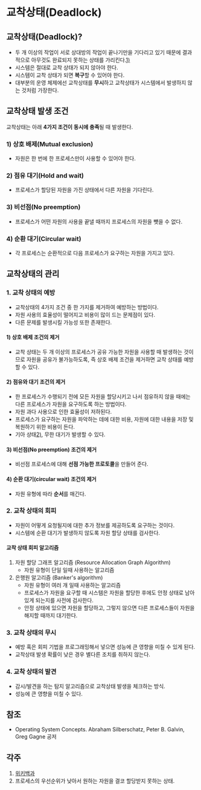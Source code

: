 # **교착상태(Deadlock)**



## 교착상태(Deadlock)?

- 두 개 이상의 작업이 서로 상대방의 작업이 끝나기만을 기다리고 있기 때문에 결과적으로 아무것도 완료되지 못하는 상태를 가리킨다.[1)](https://github.com/jobhope/TechnicalNote/blob/master/operating_system/Deadlock.md#ref1)
- 시스템은 절대로 교착 상태가 되지 않아야 한다.
- 시스템이 교착 상태가 되면 **복구**할 수 있어야 한다.
- 대부분의 운영 체제에선 교착상태를 **무시**하고 교착상태가 시스템에서 발생하지 않는 것처럼 가장한다.

## 교착상태 발생 조건

교착상태는 아래 **4가지 조건이 동시에 충족**될 때 발생한다.

### 1) 상호 배제(Mutual exclusion)

- 자원은 한 번에 한 프로세스만이 사용할 수 있어야 한다.

### 2) 점유 대기(Hold and wait)

- 프로세스가 할당된 자원을 가진 상태에서 다른 자원을 기다린다.

### 3) 비선점(No preemption)

- 프로세스가 어떤 자원의 사용을 끝낼 때까지 프로세스의 자원을 뺏을 수 없다.

### 4) 순환 대기(Circular wait)

- 각 프로세스는 순환적으로 다음 프로세스가 요구하는 자원을 가지고 있다.

## 교착상태의 관리

### 1. 교착 상태의 예방

- 교착상태의 4가지 조건 중 한 가지를 제거하여 예방하는 방법이다.
- 자원 사용의 효율성이 떨어지고 비용이 많이 드는 문제점이 있다.
- 다른 문제를 발생시킬 가능성 또한 존재한다.

#### 1) 상호 배제 조건의 제거

- 교착 상태는 두 개 이상의 프로세스가 공유 가능한 자원을 사용할 때 발생하는 것이므로 자원을 공유가 불가능하도록, 즉 상호 배제 조건을 제거하면 교착 상태를 예방할 수 있다.

#### 2) 점유와 대기 조건의 제거

- 한 프로세스가 수행되기 전에 모든 자원을 할당시키고 나서 점유하지 않을 때에는 다른 프로세스가 자원을 요구하도록 하는 방법이다.
- 자원 과다 사용으로 인한 효율성이 저하된다.
- 프로세스가 요구하는 자원을 파악하는 데에 대한 비용, 자원에 대한 내용을 저장 및 복원하기 위한 비용이 든다.
- 기아 상태[2)](https://github.com/jobhope/TechnicalNote/blob/master/operating_system/Deadlock.md#ref1), 무한 대기가 발생할 수 있다.

#### 3) 비선점(No preemption) 조건의 제거

- 비선점 프로세스에 대해 **선점 가능한 프로토콜**을 만들어 준다.

#### 4) 순환 대기(circular wait) 조건의 제거

- 자원 유형에 따라 **순서**를 매긴다.

### 2. 교착 상태의 회피

- 자원이 어떻게 요청될지에 대한 추가 정보를 제공하도록 요구하는 것이다.
- 시스템에 순환 대기가 발생하지 않도록 자원 할당 상태를 검사한다.

#### 교착 상태 회피 알고리즘

1. 자원 할당 그래프 알고리즘 (Resource Allocation Graph Algorithm)
   - 자원 유형이 단일 일때 사용하는 알고리즘
2. 은행원 알고리즘 (Banker's algorithm)
   - 자원 유형이 여러 개 일때 사용하는 알고리즘
   - 프로세스가 자원을 요구할 때 시스템은 자원을 할당한 후에도 안정 상태로 남아있게 되는지를 사전에 검사한다.
   - 안정 상태에 있으면 자원을 할당하고, 그렇지 않으면 다른 프로세스들이 자원을 해지할 때까지 대기한다.

### 3. 교착 상태의 무시

- 예방 혹은 회피 기법을 프로그래밍해서 넣으면 성능에 큰 영향을 미칠 수 있게 된다.
- 교착상태 발생 확률이 낮은 경우 별다른 조치를 취하지 않는다.

### 4. 교착 상태의 발견

- 감시/발견을 하는 탐지 알고리즘으로 교착상태 발생을 체크하는 방식.
- 성능에 큰 영향을 미칠 수 있다.

## 참조

- Operating System Concepts. Abraham Silberschatz, Peter B. Galvin, Greg Gagne 공저



## 각주

1. [위키백과](https://ko.wikipedia.org/wiki/교착_상태)
2. 프로세스의 우선순위가 낮아서 원하는 자원을 결코 할당받지 못하는 상태.